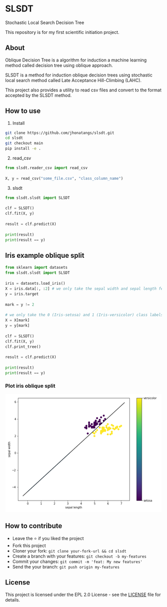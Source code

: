 # SLSDT

Stochastic Local Search Decision Tree

This repository is for my first scientific initiation project.

## About

Oblique Decision Tree is a algorithm for induction a machine learning method called decision tree using oblique approach.

SLSDT is a method for induction oblique decision trees using stochastic local search method called Late Acceptance Hill-Climbing (LAHC).

This project also provides a utility to read csv files and convert to the format accepted by the SLSDT method.

## How to use

1. Install

```bash
git clone https://github.com/jhonatangs/slsdt.git
cd slsdt
git checkout main
pip install -e .
```

2. read_csv

```python
from slsdt.reader_csv import read_csv

X, y = read_csv("some_file.csv", "class_column_name")
```

3. slsdt

```python
from slsdt.slsdt import SLSDT

clf = SLSDT()
clf.fit(X, y)

result = clf.predict(X)

print(result)
print(result == y)
```

## Iris example oblique split

```python
from sklearn import datasets
from slsdt.slsdt import SLSDT

iris = datasets.load_iris()
X = iris.data[:, :2] # we only take the sepal width and sepal length features.
y = iris.target

mark = y != 2

# we only take the 0 (Iris-setosa) and 1 (Iris-versicolor) class labels
X = X[mark]
y = y[mark]

clf = SLSDT()
clf.fit(X, y)
clf.print_tree()

result = clf.predict(X)

print(result)
print(result == y)
```

### Plot iris oblique split

![alt text](https://github.com/jhonatangs/slsdt/blob/main/oblique-split-iris.png "Iris oblique split")

## How to contribute

-   Leave the :star: if you liked the project
-   Fork this project
-   Cloner your fork: `git clone your-fork-url && cd slsdt`
-   Create a branch with your features: `git checkout -b my-features`
-   Commit your changes: `git commit -m 'feat: My new features'`
-   Send the your branch: `git push origin my-features`

## License

This project is licensed under the EPL 2.0 License - see the [LICENSE](LICENSE) file for details.
